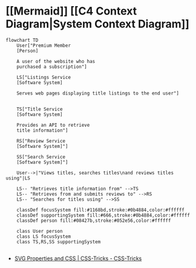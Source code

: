# [[Mermaid]] [[C4 Context Diagram|System Context Diagram]]

```mermaid 
flowchart TD
	User["Premium Member 
	[Person]
	
	A user of the website who has
	purchased a subscription"]
	
	LS["Listings Service
	[Software System]
	
	Serves web pages displaying title listings to the end user"]
	
	
	TS["Title Service
	[Software System]
	
	Provides an API to retrieve 
	title information"]

	RS["Review Service
	[Software System]"]

	SS["Search Service
	[Software System]"]
	
	User-->|"Views titles, searches titles\nand reviews titles using"|LS

	LS-- "Retrieves title information from" -->TS
	LS-- "Retrieves from and submits reviews to" -->RS
	LS-- "Searches for titles using" -->SS

	classDef focusSystem fill:#1168bd,stroke:#0b4884,color:#ffffff
	classDef supportingSystem fill:#666,stroke:#0b4884,color:#ffffff
	classDef person fill:#08427b,stroke:#052e56,color:#ffffff

	class User person
	class LS focusSystem
	class TS,RS,SS supportingSystem
	
```

- [SVG Properties and CSS | CSS-Tricks - CSS-Tricks](https://css-tricks.com/svg-properties-and-css/)

